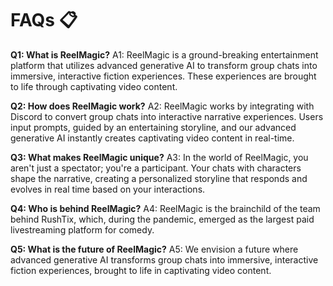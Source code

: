 # FAQs 📋

**Q1: What is ReelMagic?**
A1: ReelMagic is a ground-breaking entertainment platform that utilizes advanced generative AI to transform group chats into immersive, interactive fiction experiences. These experiences are brought to life through captivating video content.

**Q2: How does ReelMagic work?**
A2: ReelMagic works by integrating with Discord to convert group chats into interactive narrative experiences. Users input prompts, guided by an entertaining storyline, and our advanced generative AI instantly creates captivating video content in real-time.

**Q3: What makes ReelMagic unique?**
A3: In the world of ReelMagic, you aren't just a spectator; you're a participant. Your chats with characters shape the narrative, creating a personalized storyline that responds and evolves in real time based on your interactions.

**Q4: Who is behind ReelMagic?**
A4: ReelMagic is the brainchild of the team behind RushTix, which, during the pandemic, emerged as the largest paid livestreaming platform for comedy.

**Q5: What is the future of ReelMagic?**
A5: We envision a future where advanced generative AI transforms group chats into immersive, interactive fiction experiences, brought to life in captivating video content.
